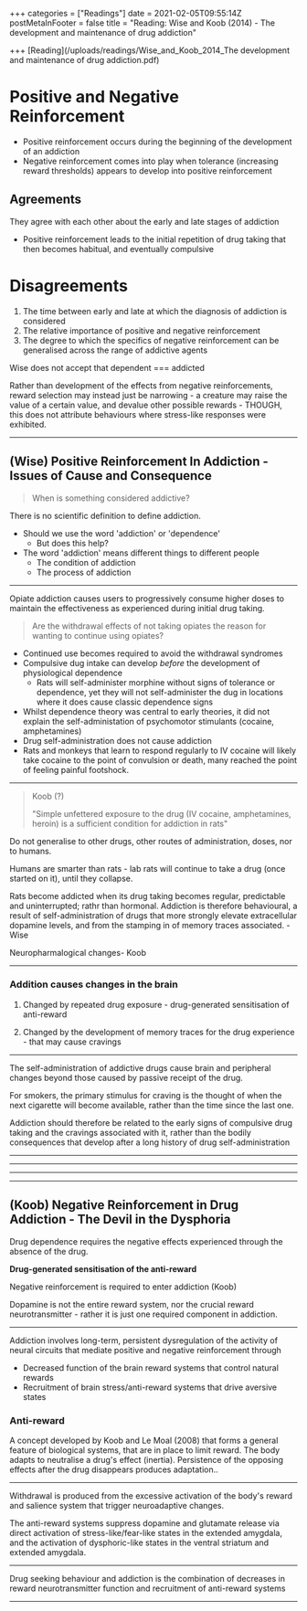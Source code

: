+++
categories = ["Readings"]
date = 2021-02-05T09:55:14Z
postMetaInFooter = false
title = "Reading: Wise and Koob (2014) - The development and maintenance of drug addiction"

+++
[Reading](/uploads/readings/Wise_and_Koob_2014_The development and maintenance of drug addiction.pdf)

# Positive and Negative Reinforcement

* Positive reinforcement occurs during the beginning of the development of an addiction
* Negative reinforcement comes into play when tolerance (increasing reward thresholds) appears to develop into positive reinforcement

## Agreements

They agree with each other about the early and late stages of addiction

* Positive reinforcement leads to the initial repetition of drug taking that then becomes habitual, and eventually compulsive

# Disagreements

1. The time between early and late at which the diagnosis of addiction is considered
2. The relative importance of positive and negative reinforcement
3. The degree to which the specifics of negative reinforcement can be generalised across the range of addictive agents

Wise does not accept that dependent === addicted

Rather than development of the effects from negative reinforcements, reward selection may instead just be narrowing - a creature may raise the value of a certain value, and devalue other possible rewards - THOUGH, this does not attribute behaviours where stress-like responses were exhibited.

***

## (Wise) Positive Reinforcement In Addiction - Issues of Cause and Consequence

> When is something considered addictive?

There is no scientific definition to define addiction.

* Should we use the word 'addiction' or 'dependence'
  * But does this help?
* The word 'addiction' means different things to different people
  * The condition of addiction
  * The process of addiction

***

Opiate addiction causes users to progressively consume higher doses to maintain the effectiveness as experienced during initial drug taking.

> Are the withdrawal effects of not taking opiates the reason for wanting to continue using opiates?

* Continued use becomes required to avoid the withdrawal syndromes
* Compulsive dug intake can develop _before_ the development of physiological dependence
  * Rats will self-administer morphine without signs of tolerance or dependence, yet they will not self-administer the dug in locations where it does cause classic dependence signs
* Whilst dependence theory was central to early theories, it did not explain the self-administation of psychomotor stimulants (cocaine, amphetamines)
* Drug self-administration does not cause addiction
* Rats and monkeys that learn to respond regularly to IV cocaine will likely take cocaine to the point of convulsion or death, many reached the point of feeling painful footshock.

***

> Koob (?)
>
> "Simple unfettered exposure to the drug (IV cocaine, amphetamines, heroin) is a sufficient condition for addiction in rats"

Do not generalise to other drugs, other routes of administration, doses, nor to humans.

Humans are smarter than rats - lab rats will continue to take a drug (once started on it), until they collapse.

Rats become addicted when its drug taking becomes regular, predictable and uninterrupted; rathr than hormonal. Addiction is therefore behavioural, a result of self-administration of drugs that more strongly elevate extracellular dopamine levels, and from the stamping in of memory traces associated. - Wise

Neuropharmalogical changes- Koob

***

### Addition causes changes in the brain

1) Changed by repeated drug exposure - drug-generated sensitisation of anti-reward

2) Changed by the development of memory traces for the drug experience - that may cause cravings

***

The self-administration of addictive drugs cause brain and peripheral changes beyond those caused by passive receipt of the drug.

For smokers, the primary stimulus for craving is the thought of when the next cigarette will become available, rather than the time since the last one.

Addiction should therefore be related to the early signs of compulsive drug taking and the cravings associated with it, rather than the bodily consequences that develop after a long history of drug self-administration

***

***

***

***

## (Koob) Negative Reinforcement in Drug Addiction - The Devil in the Dysphoria

Drug dependence requires the negative effects experienced through the absence of the drug.

**Drug-generated sensitisation of the anti-reward**

Negative reinforcement is required to enter addiction (Koob)

Dopamine is not the entire reward system, nor the crucial reward neurotransmitter - rather it is just one required component in addiction.

***

Addiction involves long-term, persistent dysregulation of the activity of neural circuits that mediate positive and negative reinforcement through

* Decreased function of the brain reward systems that control natural rewards
* Recruitment of brain stress/anti-reward systems that drive aversive states

### Anti-reward

A concept developed by Koob and Le Moal (2008) that forms a general feature of biological systems, that are in place to limit reward. The body adapts to neutralise a drug's effect (inertia). Persistence of the opposing effects after the drug disappears produces adaptation..

***

Withdrawal is produced from the excessive activation of the body's reward and salience system that trigger neuroadaptive changes.

The anti-reward systems suppress dopamine and glutamate release via direct activation of stress-like/fear-like states in the extended amygdala, and the activation of dysphoric-like states in the ventral striatum and extended amygdala.

***

Drug seeking behaviour and addiction is the combination of decreases in reward neurotransmitter function and recruitment of anti-reward systems

***